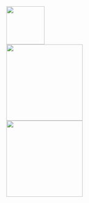 <img style="display:inline-block;" height="100px" src="https://media2.giphy.com/media/9K8hrdgquxN2HJjmjf/giphy.gif?cid=790b761102e3f1be284e6b8b2c441732b8580740ba823349&rid=giphy.gif&ct=s"/>
<div style="display:flex; flex-direction:column;">
  <img style="display:inline-block;" height="200px" src="https://media.giphy.com/media/1iNIkQBAwEkUuTpikf/giphy.gif"/>
  <img style="display:inline-block;" height="200px" src="https://media.giphy.com/media/Gf5QiP1TWCO8qYKmt7/giphy.gif"/>
</div>
